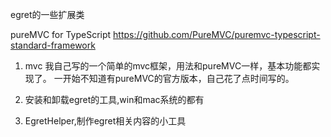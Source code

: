 ﻿egret的一些扩展类


pureMVC for TypeScript
https://github.com/PureMVC/puremvc-typescript-standard-framework

1. mvc 我自己写的一个简单的mvc框架，用法和pureMVC一样，基本功能都实现了。
一开始不知道有pureMVC的官方版本，自己花了点时间写的。

2. 安装和卸载egret的工具,win和mac系统的都有

3. EgretHelper,制作egret相关内容的小工具
